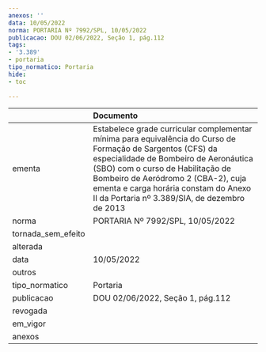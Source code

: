 ```yaml
---
anexos: ''
data: 10/05/2022
norma: PORTARIA Nº 7992/SPL, 10/05/2022
publicacao: DOU 02/06/2022, Seção 1, pág.112
tags:
- '3.389'
- portaria
tipo_normatico: Portaria
hide: 
- toc 
 
---
```


|                    | Documento                                                                                                                                                                                                                                                                                                                |
|:-------------------|:-------------------------------------------------------------------------------------------------------------------------------------------------------------------------------------------------------------------------------------------------------------------------------------------------------------------------|
| ementa             | Estabelece grade curricular complementar mínima para equivalência do Curso de Formação de Sargentos (CFS) da especialidade de Bombeiro de Aeronáutica (SBO) com o curso de Habilitação de Bombeiro de Aeródromo 2 (CBA-2), cuja ementa e carga horária constam do Anexo II da Portaria nº 3.389/SIA, de dezembro de 2013 |
| norma              | PORTARIA Nº 7992/SPL, 10/05/2022                                                                                                                                                                                                                                                                                         |
| tornada_sem_efeito |                                                                                                                                                                                                                                                                                                                          |
| alterada           |                                                                                                                                                                                                                                                                                                                          |
| data               | 10/05/2022                                                                                                                                                                                                                                                                                                               |
| outros             |                                                                                                                                                                                                                                                                                                                          |
| tipo_normatico     | Portaria                                                                                                                                                                                                                                                                                                                 |
| publicacao         | DOU 02/06/2022, Seção 1, pág.112                                                                                                                                                                                                                                                                                         |
| revogada           |                                                                                                                                                                                                                                                                                                                          |
| em_vigor           |                                                                                                                                                                                                                                                                                                                          |
| anexos             |                                                                                                                                                                                                                                                                                                                          |
